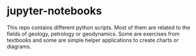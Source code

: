 # jupyter-notebooks
This repo contains different python scripts. Most of them are related to the fields of geology, petrology or geodynamics. Some are exercises from textbooks and some are simple helper applications to create charts or diagrams.
